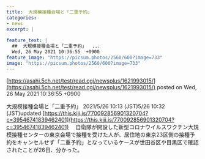 ```yaml
---
title:  大規模接種会場と「二重予約」  
categories:
- news
excerpt: |
  
feature_text: |
  ##  大規模接種会場と「二重予約」  ...
  Wed, 26 May 2021 10:36:55  +0900
feature_image: "https://picsum.photos/2560/600?image=733"
image: "https://picsum.photos/2560/600?image=733"
---
```


[https://asahi.5ch.net/test/read.cgi/newsplus/1621993015/](https://asahi.5ch.net/test/read.cgi/newsplus/1621993015/)
posted on Wed, 26 May 2021 10:36:55  +0900

<!--more-->

大規模接種会場と「二重予約」 2021/5/26 10:13 (JST)5/26 10:32 (JST)updated [https://this.kiji.is/770092856901320704?c=39546741839462401](https://this.kiji.is/770092856901320704?c=39546741839462401) 　自衛隊が開設した新型コロナウイルスワクチン大規模接種センターの東京会場で接種を受けた人が、居住地の東京23区側の接種予約をキャンセルせず「二重予約」となっているケースが世田谷区や目黒区で確認されたことが26日、分かった。
